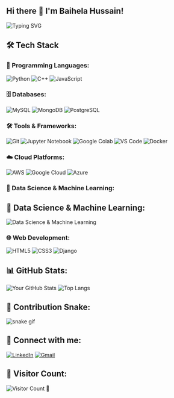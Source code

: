## Hi there 👋 I'm Baihela Hussain!

![Typing SVG](https://readme-typing-svg.herokuapp.com?font=Fira+Code&duration=4000&pause=1000&color=F7A91B&width=435&lines=Hello,+I+am+Baihela+Hussain!;I+love+coding+and+AI.;Welcome+to+my+GitHub+Profile!)

## 🛠️ Tech Stack

### 🚀 Programming Languages:
![Python](https://img.shields.io/badge/Python-3776AB?style=for-the-badge&logo=python&logoColor=white)
![C++](https://img.shields.io/badge/C++-00599C?style=for-the-badge&logo=cplusplus&logoColor=white)
![JavaScript](https://img.shields.io/badge/JavaScript-F7DF1E?style=for-the-badge&logo=javascript&logoColor=black)

### 🗄️ Databases:
![MySQL](https://img.shields.io/badge/MySQL-4479A1?style=for-the-badge&logo=mysql&logoColor=white)
![MongoDB](https://img.shields.io/badge/MongoDB-47A248?style=for-the-badge&logo=mongodb&logoColor=white)
![PostgreSQL](https://img.shields.io/badge/PostgreSQL-316192?style=for-the-badge&logo=postgresql&logoColor=white)

### 🛠️ Tools & Frameworks:
![Git](https://img.shields.io/badge/Git-F05032?style=for-the-badge&logo=git&logoColor=white)
![Jupyter Notebook](https://img.shields.io/badge/Jupyter-F37626?style=for-the-badge&logo=jupyter&logoColor=white)
![Google Colab](https://img.shields.io/badge/Google%20Colab-F9AB00?style=for-the-badge&logo=googlecolab&logoColor=black)
![VS Code](https://img.shields.io/badge/VS%20Code-007ACC?style=for-the-badge&logo=visualstudiocode&logoColor=white)
![Docker](https://img.shields.io/badge/Docker-2496ED?style=for-the-badge&logo=docker&logoColor=white)

### ☁️ Cloud Platforms:
![AWS](https://img.shields.io/badge/AWS-232F3E?style=for-the-badge&logo=amazonaws&logoColor=white)
![Google Cloud](https://img.shields.io/badge/Google%20Cloud-4285F4?style=for-the-badge&logo=googlecloud&logoColor=white)
![Azure](https://img.shields.io/badge/Azure-0078D4?style=for-the-badge&logo=microsoftazure&logoColor=white)

### 🤖 Data Science & Machine Learning:
<h2 align="left">🤖 Data Science & Machine Learning:</h2>
<p align="left">
  <img src="https://go-skill-icons.vercel.app/api/icons?i=tensorflow,keras,numpy,matplotlib,seaborn,scikit-learn,powerbi&titles=true" alt="Data Science & Machine Learning">
</p>


### 🌐 Web Development:
![HTML5](https://img.shields.io/badge/HTML5-E34F26?style=for-the-badge&logo=html5&logoColor=white)
![CSS3](https://img.shields.io/badge/CSS3-1572B6?style=for-the-badge&logo=css3&logoColor=white)
![Django](https://img.shields.io/badge/Django-092E20?style=for-the-badge&logo=django&logoColor=white)

## 📊 GitHub Stats:
![Your GitHub Stats](https://github-readme-stats.vercel.app/api?username=YourUsername&show_icons=true&theme=radical)
![Top Langs](https://github-readme-stats.vercel.app/api/top-langs/?username=YourUsername&layout=compact&theme=radical)

## 🐍 Contribution Snake:
![snake gif](https://github.com/YourUsername/YourUsername/blob/output/github-contribution-grid-snake.svg)

## 🔗 Connect with me:
[![LinkedIn](https://img.shields.io/badge/LinkedIn-0A66C2?style=for-the-badge&logo=linkedin&logoColor=white)](www.linkedin.com/in/baihela-hussain)
[![Gmail](https://img.shields.io/badge/Gmail-D14836?style=for-the-badge&logo=gmail&logoColor=white)](baihelahusain@gmail.com)
## 👀 Visitor Count:
![Visitor Count](https://komarev.com/ghpvc/?username=YourUsername&color=blue)
👋

<!--
**baihelahusain/baihelahusain** is a ✨ _special_ ✨ repository because its `README.md` (this file) appears on your GitHub profile.

Here are some ideas to get you started:

- 🔭 I’m currently working on ...
- 🌱 I’m currently learning ...
- 👯 I’m looking to collaborate on ...
- 🤔 I’m looking for help with ...
- 💬 Ask me about ...
- 📫 How to reach me: ...
- 😄 Pronouns: ...
- ⚡ Fun fact: ...
-->
